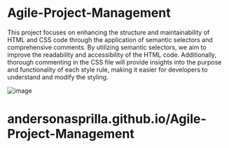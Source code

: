 # Agile-Project-Management

  This project focuses on enhancing the structure and maintainability of HTML and CSS code through the application of semantic selectors and comprehensive comments. By utilizing semantic selectors, we aim to improve the readability and accessibility of the HTML code. Additionally, thorough commenting in the CSS file will provide insights into the purpose and functionality of each style rule, making it easier for developers to understand and modify the styling.
  
![image](https://github.com/andersonasprilla/Agile-Project-Management/assets/24197218/e999beab-627d-468c-b702-b814b333d818)

 # andersonasprilla.github.io/Agile-Project-Management
